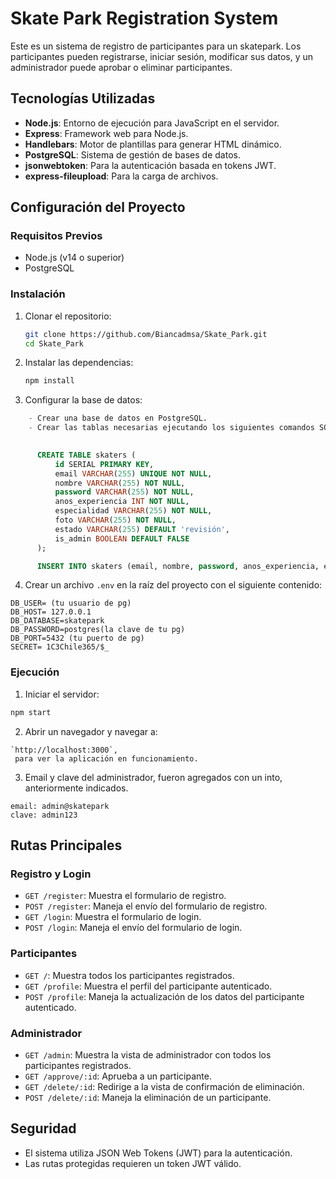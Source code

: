 # Skate Park Registration System

Este es un sistema de registro de participantes para un skatepark. Los participantes pueden registrarse, iniciar sesión, modificar sus datos, y un administrador puede aprobar o eliminar participantes.

## Tecnologías Utilizadas

- **Node.js**: Entorno de ejecución para JavaScript en el servidor.
- **Express**: Framework web para Node.js.
- **Handlebars**: Motor de plantillas para generar HTML dinámico.
- **PostgreSQL**: Sistema de gestión de bases de datos.
- **jsonwebtoken**: Para la autenticación basada en tokens JWT.
- **express-fileupload**: Para la carga de archivos.

## Configuración del Proyecto

### Requisitos Previos

- Node.js (v14 o superior)
- PostgreSQL

### Instalación

1. Clonar el repositorio:

    ```bash
    git clone https://github.com/Biancadmsa/Skate_Park.git
    cd Skate_Park
    ```

2. Instalar las dependencias:

    ```bash
    npm install
    ```

3. Configurar la base de datos:

```sql
    - Crear una base de datos en PostgreSQL.
    - Crear las tablas necesarias ejecutando los siguientes comandos SQL:

     
      CREATE TABLE skaters (
          id SERIAL PRIMARY KEY,
          email VARCHAR(255) UNIQUE NOT NULL,
          nombre VARCHAR(255) NOT NULL,
          password VARCHAR(255) NOT NULL,
          anos_experiencia INT NOT NULL,
          especialidad VARCHAR(255) NOT NULL,
          foto VARCHAR(255) NOT NULL,
          estado VARCHAR(255) DEFAULT 'revisión',
          is_admin BOOLEAN DEFAULT FALSE
      );

      INSERT INTO skaters (email, nombre, password, anos_experiencia, especialidad, foto, is_admin)VALUES ('admin@skatepark.com', 'Piero Administrador', 'admin123', 5, 'Jefe Administrativo', 'admin.jpg', TRUE);
 ```

4. Crear un archivo  `.env` en la raíz del proyecto con el siguiente contenido:

  ```
DB_USER= (tu usuario de pg)
DB_HOST= 127.0.0.1
DB_DATABASE=skatepark
DB_PASSWORD=postgres(la clave de tu pg)
DB_PORT=5432 (tu puerto de pg)
SECRET= 1C3Chile365/$_
```
   
### Ejecución

1. Iniciar el servidor:

```bash
npm start
```

2. Abrir un navegador y navegar a:
 ```
 `http://localhost:3000`, 
  para ver la aplicación en funcionamiento.

 ```

3. Email y clave del administrador, fueron agregados con un into, anteriormente indicados.
```
email: admin@skatepark
clave: admin123
```

## Rutas Principales

### Registro y Login

- `GET /register`: Muestra el formulario de registro.
- `POST /register`: Maneja el envío del formulario de registro.
- `GET /login`: Muestra el formulario de login.
- `POST /login`: Maneja el envío del formulario de login.

### Participantes

- `GET /`: Muestra todos los participantes registrados.
- `GET /profile`: Muestra el perfil del participante autenticado.
- `POST /profile`: Maneja la actualización de los datos del participante autenticado.

### Administrador

- `GET /admin`: Muestra la vista de administrador con todos los participantes registrados.
- `GET /approve/:id`: Aprueba a un participante.
- `GET /delete/:id`: Redirige a la vista de confirmación de eliminación.
- `POST /delete/:id`: Maneja la eliminación de un participante.

## Seguridad

- El sistema utiliza JSON Web Tokens (JWT) para la autenticación.
- Las rutas protegidas requieren un token JWT válido.

